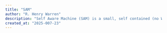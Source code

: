 ```yaml
---
title: "SAM"
author: "R. Henry Warren"
description: "Self Aware Machine (SAM) is a small, self contained (no WiFi needed, all local) Artificial Intelligence companion"
created_at: "2025-007-23"
---
```

